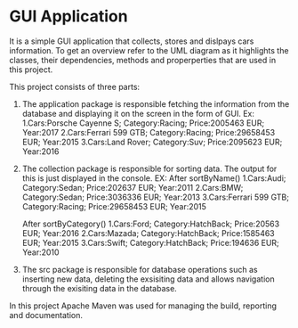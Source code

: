 # GUI Application
 
It is a simple GUI application that collects, stores and dislpays cars information. To get an overview refer to the UML diagram as it highlights the classes, their dependencies, methods and properperties that are used in this project. 
 
 This project consists of three parts:
  1. The application package is responsible fetching the information from the database and displaying it on the screen in the form of        GUI. 
     Ex: 
     1.Cars:Porsche Cayenne S; Category:Racing; Price:2005463 EUR; Year:2017
     2.Cars:Ferrari 599 GTB; Category:Racing; Price:29658453 EUR; Year:2015
     3.Cars:Land Rover; Category:Suv; Price:2095623 EUR; Year:2016
     
  2. The collection package is responsible for sorting data. The output for this is just displayed in the console. 
     EX: 
     After sortByName()
     1.Cars:Audi; Category:Sedan; Price:202637 EUR; Year:2011
     2.Cars:BMW; Category:Sedan; Price:3036336 EUR; Year:2013
     3.Cars:Ferrari 599 GTB; Category:Racing; Price:29658453 EUR; Year:2015
     
     After sortByCategory()
     1.Cars:Ford; Category:HatchBack; Price:20563 EUR; Year:2016
     2.Cars:Mazada; Category:HatchBack; Price:1585463 EUR; Year:2015
     3.Cars:Swift; Category:HatchBack; Price:194636 EUR; Year:2010
     
  3. The src package is responsible for database operations such as inserting new data, deleting the exsisiting data and allows              navigation through the exisiting data in the database. 
     
In this project Apache Maven was used for managing the build, reporting and documentation.
